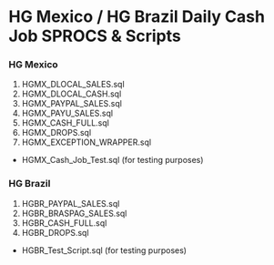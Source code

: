 # HG Mexico / HG Brazil Daily Cash Job SPROCS & Scripts

### HG Mexico
1. HGMX_DLOCAL_SALES.sql
2. HGMX_DLOCAL_CASH.sql
3. HGMX_PAYPAL_SALES.sql
4. HGMX_PAYU_SALES.sql
5. HGMX_CASH_FULL.sql
6. HGMX_DROPS.sql
7. HGMX_EXCEPTION_WRAPPER.sql
- HGMX_Cash_Job_Test.sql (for testing purposes)

### HG Brazil
1. HGBR_PAYPAL_SALES.sql
2. HGBR_BRASPAG_SALES.sql
3. HGBR_CASH_FULL.sql
4. HGBR_DROPS.sql
- HGBR_Test_Script.sql (for testing purposes)
